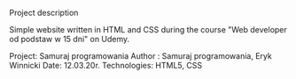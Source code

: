 Project description

Simple website written in HTML and CSS during the course "Web developer od podstaw w 15 dni" on Udemy.

Project: Samuraj programowania
Author : Samuraj programowania, Eryk Winnicki
Date: 12.03.20r.
Technologies: HTML5, CSS
